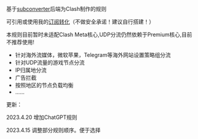 基于[subconverter](https://github.com/tindy2013/subconverter)后端为Clash制作的规则

可引用或使用我的[订阅转化](https://sub.ythyx.co/)（不做安全承诺！建议自行搭建！）

本规则目前暂时未适配Clash Meta核心,UDP分流仍然依赖于Premium核心,目前不推荐使用!

- 针对海外流媒体，微软苹果，Telegram等海外网站设置策略组分流
- 针对UDP流量的游戏节点分流
- IP归属地分流
- 广告拦截
- 按照地区的节点负载均衡
- ......

更新：

2023.4.20 增加ChatGPT规则

2023.4.15 调整部分规则顺序。便于选择
